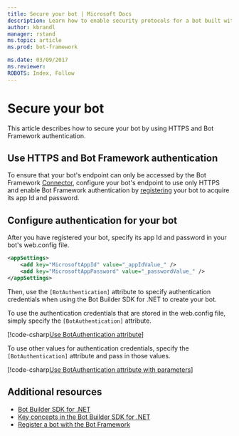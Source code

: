 ```yaml
---
title: Secure your bot | Microsoft Docs
description: Learn how to enable security protocols for a bot built with the Bot Builder SDK for .NET.
author: kbrandl
manager: rstand
ms.topic: article
ms.prod: bot-framework

ms.date: 03/09/2017
ms.reviewer:
ROBOTS: Index, Follow
---
```


# Secure your bot

This article describes how to secure your bot by using HTTPS and Bot Framework authentication.

## Use HTTPS and Bot Framework authentication

To ensure that your bot's endpoint can only be accessed by the Bot Framework [Connector](~/dotnet/concepts.md#connector), 
configure your bot's endpoint to use only HTTPS and 
enable Bot Framework authentication by [registering](~/portal-register-bot.md) your bot 
to acquire its app Id and password.

## Configure authentication for your bot

After you have registered your bot, specify its app Id and password in your bot's web.config file.

```xml
<appSettings>
    <add key="MicrosoftAppId" value="_appIdValue_" />
    <add key="MicrosoftAppPassword" value="_passwordValue_" />
</appSettings>
```

Then, use the `[BotAuthentication]` attribute to specify authentication credentials when 
using the Bot Builder SDK for .NET to create your bot.

To use the authentication credentials that are stored in the web.config file, 
simply specify the `[BotAuthentication]` attribute.

[!code-csharp[Use BotAuthentication attribute](~/includes/code/dotnet-security.cs#attribute1)]

To use other values for authentication credentials, 
specify the `[BotAuthentication]` attribute and pass in those values.

[!code-csharp[Use BotAuthentication attribute with parameters](~/includes/code/dotnet-security.cs#attribute2)]

## Additional resources

- [Bot Builder SDK for .NET](~/dotnet/index.md)
- [Key concepts in the Bot Builder SDK for .NET](~/dotnet/concepts.md)
- [Register a bot with the Bot Framework](~/portal-register-bot.md)